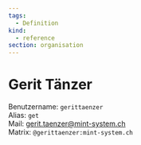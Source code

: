 ```yaml
---
tags:
  - Definition
kind:
  - reference
section: organisation
---
```


# Gerit Tänzer

Benutzername: `gerittaenzer`\
Alias: `get`\
Mail: <gerit.taenzer@mint-system.ch>\
Matrix: `@gerittaenzer:mint-system.ch`